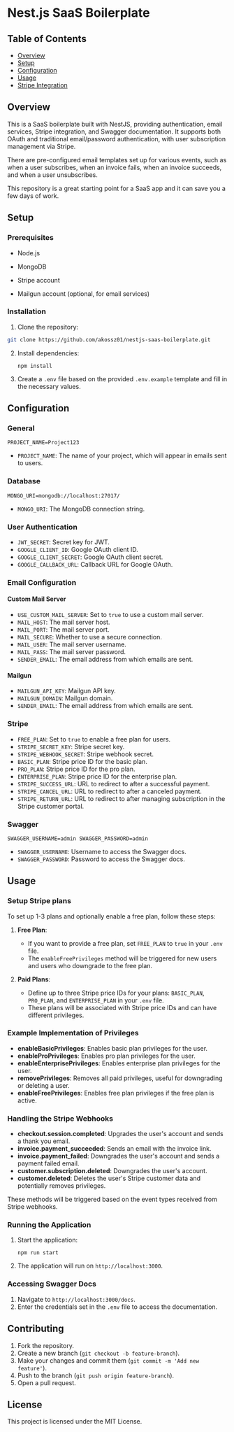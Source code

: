 # Nest.js SaaS Boilerplate

  

## Table of Contents

- [Overview](#overview)
- [Setup](#setup)
- [Configuration](#configuration)
- [Usage](#usage)
- [Stripe Integration](#setup-stripe-plans)

  

## Overview

This is a SaaS boilerplate built with NestJS, providing authentication, email services, Stripe integration, and Swagger documentation. It supports both OAuth and traditional email/password authentication, with user subscription management via Stripe.

There are pre-configured email templates set up for various events, such as when a user subscribes, when an invoice fails, when an invoice succeeds, and when a user unsubscribes.

This repository is a great starting point for a SaaS app and it can save you a few days of work.

## Setup

  

### Prerequisites

- Node.js

- MongoDB

- Stripe account

- Mailgun account (optional, for email services)

  

### Installation

1. Clone the repository:

```sh
git clone https://github.com/akossz01/nestjs-saas-boilerplate.git
```


2.  Install dependencies:
       
    `npm install` 
    
3.  Create a `.env` file based on the provided `.env.example` template and fill in the necessary values.
    

## Configuration

### General

`PROJECT_NAME=Project123` 

-   `PROJECT_NAME`: The name of your project, which will appear in emails sent to users.

### Database

`MONGO_URI=mongodb://localhost:27017/` 

-   `MONGO_URI`: The MongoDB connection string.

### User Authentication

-   `JWT_SECRET`: Secret key for JWT.
-   `GOOGLE_CLIENT_ID`: Google OAuth client ID.
-   `GOOGLE_CLIENT_SECRET`: Google OAuth client secret.
-   `GOOGLE_CALLBACK_URL`: Callback URL for Google OAuth.

### Email Configuration

#### Custom Mail Server

-   `USE_CUSTOM_MAIL_SERVER`: Set to `true` to use a custom mail server.
-   `MAIL_HOST`: The mail server host.
-   `MAIL_PORT`: The mail server port.
-   `MAIL_SECURE`: Whether to use a secure connection.
-   `MAIL_USER`: The mail server username.
-   `MAIL_PASS`: The mail server password.
-   `SENDER_EMAIL`: The email address from which emails are sent.

#### Mailgun

-   `MAILGUN_API_KEY`: Mailgun API key.
-   `MAILGUN_DOMAIN`: Mailgun domain.
-   `SENDER_EMAIL`: The email address from which emails are sent.

### Stripe


-   `FREE_PLAN`: Set to `true` to enable a free plan for users.
-   `STRIPE_SECRET_KEY`: Stripe secret key.
-   `STRIPE_WEBHOOK_SECRET`: Stripe webhook secret.
-   `BASIC_PLAN`: Stripe price ID for the basic plan.
-   `PRO_PLAN`: Stripe price ID for the pro plan.
-   `ENTERPRISE_PLAN`: Stripe price ID for the enterprise plan.
-   `STRIPE_SUCCESS_URL`: URL to redirect to after a successful payment.
-   `STRIPE_CANCEL_URL`: URL to redirect to after a canceled payment.
-   `STRIPE_RETURN_URL`: URL to redirect to after managing subscription in the Stripe customer portal.

### Swagger

`SWAGGER_USERNAME=admin
SWAGGER_PASSWORD=admin` 

-   `SWAGGER_USERNAME`: Username to access the Swagger docs.
-   `SWAGGER_PASSWORD`: Password to access the Swagger docs.

## Usage
### Setup Stripe plans
To set up 1-3 plans and optionally enable a free plan, follow these steps:

1.  **Free Plan**:
    
    -   If you want to provide a free plan, set `FREE_PLAN` to `true` in your `.env` file.
    -   The `enableFreePrivileges` method will be triggered for new users and users who downgrade to the free plan.
2.  **Paid Plans**:
    
    -   Define up to three Stripe price IDs for your plans: `BASIC_PLAN`, `PRO_PLAN`, and `ENTERPRISE_PLAN` in your `.env` file.
    -   These plans will be associated with Stripe price IDs and can have different privileges.
   
### Example Implementation of Privileges

-   **enableBasicPrivileges**: Enables basic plan privileges for the user.
-   **enableProPrivileges**: Enables pro plan privileges for the user.
-   **enableEnterprisePrivileges**: Enables enterprise plan privileges for the user.
-   **removePrivileges**: Removes all paid privileges, useful for downgrading or deleting a user.
-   **enableFreePrivileges**: Enables free plan privileges if the free plan is active.
    
### Handling the Stripe Webhooks

-   **checkout.session.completed**: Upgrades the user's account and sends a thank you email.
-   **invoice.payment_succeeded**: Sends an email with the invoice link.
-   **invoice.payment_failed**: Downgrades the user's account and sends a payment failed email.
-   **customer.subscription.deleted**: Downgrades the user's account.
-   **customer.deleted**: Deletes the user's Stripe customer data and potentially removes privileges.

These methods will be triggered based on the event types received from Stripe webhooks.

### Running the Application

1.  Start the application:
    
    `npm run start` 
    
2.  The application will run on `http://localhost:3000`.
    

### Accessing Swagger Docs

1.  Navigate to `http://localhost:3000/docs`.
2.  Enter the credentials set in the `.env` file to access the documentation.

## Contributing

1.  Fork the repository.
2.  Create a new branch (`git checkout -b feature-branch`).
3.  Make your changes and commit them (`git commit -m 'Add new feature'`).
4.  Push to the branch (`git push origin feature-branch`).
5.  Open a pull request.

## License

This project is licensed under the MIT License.